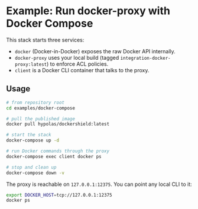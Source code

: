 # Example: Run docker-proxy with Docker Compose

This stack starts three services:

- `docker` (Docker-in-Docker) exposes the raw Docker API internally.
- `docker-proxy` uses your local build (tagged `integration-docker-proxy:latest`) to enforce ACL policies.
- `client` is a Docker CLI container that talks to the proxy.

## Usage

```bash
# from repository root
cd examples/docker-compose

# pull the published image
docker pull hypolas/dockershield:latest

# start the stack
docker-compose up -d

# run Docker commands through the proxy
docker-compose exec client docker ps

# stop and clean up
docker-compose down -v
```

The proxy is reachable on `127.0.0.1:12375`. You can point any local CLI to it:

```bash
export DOCKER_HOST=tcp://127.0.0.1:12375
docker ps
```
